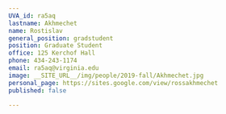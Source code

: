 ```yaml
---
UVA_id: ra5aq
lastname: Akhmechet
name: Rostislav
general_position: gradstudent
position: Graduate Student
office: 125 Kerchof Hall
phone: 434-243-1174
email: ra5aq@virginia.edu
image: __SITE_URL__/img/people/2019-fall/Akhmechet.jpg
personal_page: https://sites.google.com/view/rossakhmechet
published: false

---
```

